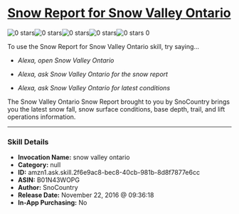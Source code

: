 # [Snow Report for Snow Valley Ontario](http://alexa.amazon.com/#skills/amzn1.ask.skill.2f6e9ac8-bec8-40cb-981b-8d8f7877e6cc)
![0 stars](../../images/ic_star_border_black_18dp_1x.png)![0 stars](../../images/ic_star_border_black_18dp_1x.png)![0 stars](../../images/ic_star_border_black_18dp_1x.png)![0 stars](../../images/ic_star_border_black_18dp_1x.png)![0 stars](../../images/ic_star_border_black_18dp_1x.png) 0

To use the Snow Report for Snow Valley Ontario skill, try saying...

* *Alexa, open Snow Valley Ontario*

* *Alexa, ask Snow Valley Ontario for the snow report*

* *Alexa, ask Snow Valley Ontario for latest conditions*

The Snow Valley Ontario Snow Report brought to you by SnoCountry brings you the latest snow fall, snow surface conditions,  base depth, trail, and lift operations information.

***

### Skill Details

* **Invocation Name:** snow valley ontario
* **Category:** null
* **ID:** amzn1.ask.skill.2f6e9ac8-bec8-40cb-981b-8d8f7877e6cc
* **ASIN:** B01N43WOPG
* **Author:** SnoCountry
* **Release Date:** November 22, 2016 @ 09:36:18
* **In-App Purchasing:** No
